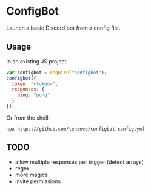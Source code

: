 # ConfigBot
Launch a basic Discord bot from a config file.

## Usage
In an existing JS project:
```js
var configbot = require("configbot");
configbot({
  token: "<token>",
  responses: {
    ping: "pong"
  }
});
```
Or from the shell:
```
npx https://github.com/tehzevo/configbot config.yml
```

## TODO
* allow multiple responses per trigger (detect arrays)
* regex
* more magics
* invite permissions
